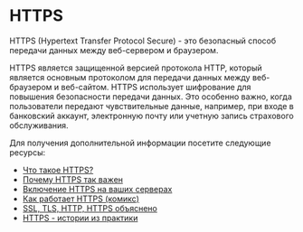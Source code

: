 # HTTPS

HTTPS (Hypertext Transfer Protocol Secure) - это безопасный способ передачи данных между веб-сервером и браузером.

HTTPS является защищенной версией протокола HTTP, который является основным протоколом для передачи данных между веб-браузером и веб-сайтом. HTTPS использует шифрование для повышения безопасности передачи данных. Это особенно важно, когда пользователи передают чувствительные данные, например, при входе в банковский аккаунт, электронную почту или учетную запись страхового обслуживания.

Для получения дополнительной информации посетите следующие ресурсы:

- [Что такое HTTPS?](https://www.cloudflare.com/en-gb/learning/ssl/what-is-https/)
- [Почему HTTPS так важен](https://developers.google.com/web/fundamentals/security/encrypt-in-transit/why-https)
- [Включение HTTPS на ваших серверах](https://web.dev/enable-https/)
- [Как работает HTTPS (комикс)](https://howhttps.works/)
- [SSL, TLS, HTTP, HTTPS объяснено](https://www.youtube.com/watch?v=hExRDVZHhig)
- [HTTPS - истории из практики](https://www.youtube.com/watch?v=GoXgl9r0Kjk)
